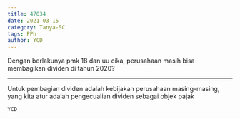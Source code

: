 ```yaml
---
title: 47034
date: 2021-03-15
category: Tanya-SC
tags: PPh
author: YCD
---
```


Dengan berlakunya pmk 18 dan uu cika, perusahaan masih bisa membagikan dividen di tahun 2020?

---

Untuk pembagian dividen adalah kebijakan perusahaan masing-masing, yang kita atur adalah pengecualian dividen sebagai objek pajak

`YCD`

